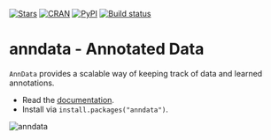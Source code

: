 
[![Stars](https://img.shields.io/github/stars/theislab/anndata?logo=GitHub&color=yellow)](https://github.com/theislab/anndata/stargazers)
[![CRAN](https://www.r-pkg.org/badges/version/anndata)](https://cran.r-project.org/package=anndata)
[![PyPI](https://img.shields.io/pypi/v/anndata.svg)](https://pypi.org/project/anndata)
[![Build
status](https://github.com/rcannood/anndata/workflows/R-CMD-check/badge.svg)](https://github.com/rcannood/anndata/actions)

# anndata - Annotated Data

`AnnData` provides a scalable way of keeping track of data and learned
annotations.

  - Read the [documentation](https://anndata.readthedocs.io).
  - Install via `install.packages("anndata")`.

![anndata](http://falexwolf.de/img/scanpy/anndata.svg)
